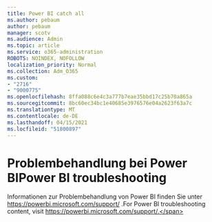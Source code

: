 ```yaml
---
title: Power BI catch all
ms.author: pebaum
author: pebaum
manager: scotv
ms.audience: Admin
ms.topic: article
ms.service: o365-administration
ROBOTS: NOINDEX, NOFOLLOW
localization_priority: Normal
ms.collection: Adm_O365
ms.custom:
- "2716"
- "9000775"
ms.openlocfilehash: 8ffa088c6e4c3a777b7eae35bbd17c25b70a865a
ms.sourcegitcommit: 8bc60ec34bc1e40685e3976576e04a2623f63a7c
ms.translationtype: MT
ms.contentlocale: de-DE
ms.lasthandoff: 04/15/2021
ms.locfileid: "51800897"
---
```

# <a name="power-bi-troubleshooting"></a><span data-ttu-id="314b3-102">Problembehandlung bei Power BI</span><span class="sxs-lookup"><span data-stu-id="314b3-102">Power BI troubleshooting</span></span>

<span data-ttu-id="314b3-103">Informationen zur Problembehandlung von Power BI finden Sie unter https://powerbi.microsoft.com/support/ .</span><span class="sxs-lookup"><span data-stu-id="314b3-103">For Power BI troubleshooting content, visit https://powerbi.microsoft.com/support/.</span></span>